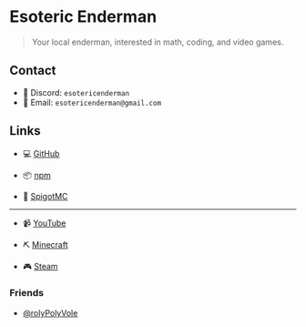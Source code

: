 # Esoteric Enderman

> Your local enderman, interested in math, coding, and video games.

## Contact

- 💬 Discord: `esotericenderman`
- 📧 Email: `esotericenderman@gmail.com`

## Links

- 💻 [GitHub](https://www.github.com/EsotericEnderman)

- 📦 [npm](https://www.npmjs.com/~esotericenderman)

- 🧱 [SpigotMC](https://www.spigotmc.org/members/esotericenderman.2123396/)

___

- 📹 [YouTube](https://www.youtube.com/@esotericenderman)

- ⛏️ [Minecraft](https://namemc.com/profile/EsotericEnderman.1)

- 🎮 [Steam](https://steamcommunity.com/id/esotericenderman/)

### Friends

- [@rolyPolyVole](https://github.com/rolyPolyVole)
